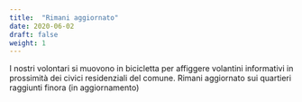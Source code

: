 ```yaml
---
title:  "Rimani aggiornato"
date: 2020-06-02
draft: false
weight: 1
---
```


I nostri volontari si muovono in bicicletta per affiggere volantini informativi in prossimità dei civici residenziali del comune. Rimani aggiornato sui quartieri raggiunti finora (in aggiornamento)

